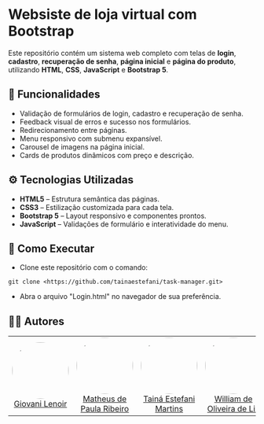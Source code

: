 # Websiste de loja virtual com Bootstrap

Este repositório contém um sistema web completo com telas de **login**, **cadastro**, **recuperação de senha**, **página inicial** e **página do produto**, utilizando **HTML**, **CSS**, **JavaScript** e **Bootstrap 5**.

## 🔨 Funcionalidades
- Validação de formulários de login, cadastro e recuperação de senha.  
- Feedback visual de erros e sucesso nos formulários.  
- Redirecionamento entre páginas.  
- Menu responsivo com submenu expansível.  
- Carousel de imagens na página inicial.  
- Cards de produtos dinâmicos com preço e descrição.  

## ⚙️ Tecnologias Utilizadas
- **HTML5** – Estrutura semântica das páginas.  
- **CSS3** – Estilização customizada para cada tela.  
- **Bootstrap 5** – Layout responsivo e componentes prontos.  
- **JavaScript** – Validações de formulário e interatividade do menu.  

## 🚀 Como Executar
* Clone este repositório com o comando:
```
git clone <https://github.com/tainaestefani/task-manager.git>
```
* Abra o arquivo "Login.html" no navegador de sua preferência.

## 🧑‍💻 Autores
<table>
<tr>
  <td align="center">
    <a href="https://github.com/LenoirGiovani">
      <img src="https://avatars.githubusercontent.com/u/" width="115" style="border-radius:50%"><br>
      Giovani Lenoir
    </a>
  </td>
  <td align="center">
    <a href="https://github.com/matheus-de-paula-ribeiro">
      <img src="https://avatars.githubusercontent.com/u/" width="115" style="border-radius:50%"><br>
      Matheus de Paula Ribeiro
    </a>
  </td>
  <td align="center">
    <a href="https://github.com/tainaestefani">
      <img src="https://avatars.githubusercontent.com/u/154456749?v=4" width="115" style="border-radius:50%"><br>
      Tainá Estefani Martins
    </a>
  </td>
  <td align="center">
    <a href="https://github.com/WilliamOliveiraLiz">
      <img src="https://avatars.githubusercontent.com/u/" width="115" style="border-radius:50%"><br>
      William de Oliveira de Liz
    </a>
  </td>
</tr>
</table>
